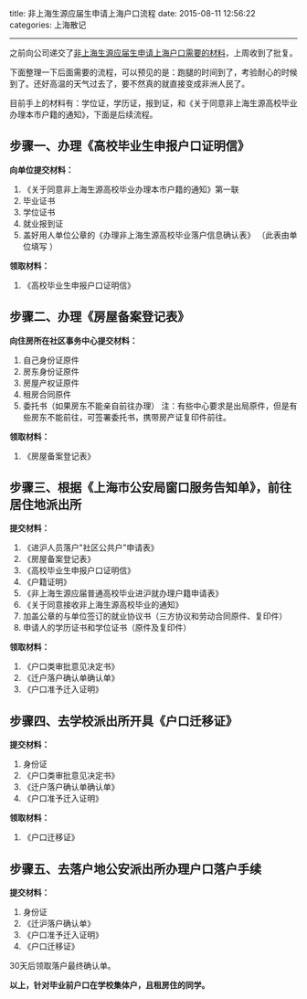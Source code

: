 title: 非上海生源应届生申请上海户口流程
date: 2015-08-11 12:56:22
categories: 上海散记

---

之前向公司递交了[非上海生源应届生申请上海户口需要的材料][1]，上周收到了批复。

<!--more-->

下面整理一下后面需要的流程，可以预见的是：跑腿的时间到了，考验耐心的时候到了。还好高温的天气过去了，要不然真的就直接变成非洲人民了。

目前手上的材料有：学位证，学历证，报到证，和《关于同意非上海生源高校毕业办理本市户籍的通知》，下面是后续流程。

## 步骤一、办理《高校毕业生申报户口证明信》 

**向单位提交材料：**

1. 《关于同意非上海生源高校毕业办理本市户籍的通知》第一联 
2. 毕业证书
3. 学位证书
4. 就业报到证 
5. 盖好用人单位公章的《办理非上海生源高校毕业落户信息确认表》 （此表由单位填写 ）

**领取材料：**

1. 《高校毕业生申报户口证明信》 

## 步骤二、办理《房屋备案登记表》

**向住房所在社区事务中心提交材料：**


1. 自己身份证原件
2. 房东身份证原件
3. 房屋产权证原件
4. 租房合同原件
5. 委托书（如果房东不能亲自前往办理）
注：有些中心要求是出局原件，但是有些房东不能前往，可签署委托书，携带房产证复印件前往。

**领取材料：**

1. 《房屋备案登记表》

## 步骤三、根据《上海市公安局窗口服务告知单》，前往居住地派出所

**提交材料：**

1. 《进沪人员落户"社区公共户"申请表》
2. 《房屋备案登记表》
3. 《高校毕业生申报户口证明信》
4. 《户籍证明》 
5. 《非上海生源应届普通高校毕业进沪就办理户籍申请表》 
6. 《关于同意接收非上海生源高校毕业的通知》   
7. 加盖公章的与单位签订的就业协议书（三方协议和劳动合同原件、复印件）
8. 申请人的学历证书和学位证书（原件及复印件）

**领取材料：**

1. 《户口类审批意见决定书》
2. 《迁户落户确认单确认单》
3. 《户口准予迁入证明》

## 步骤四、去学校派出所开具《户口迁移证》

**提交材料：**

1. 身份证
2. 《户口类审批意见决定书》
3. 《迁户落户确认单确认单》
4. 《户口准予迁入证明》

**领取材料：**

1. 《户口迁移证》


## 步骤五、去落户地公安派出所办理户口落户手续

**提交材料：**

1. 身份证
2. 《迁沪落户确认单》 
3. 《户口准予迁入证明》
4. 《户口迁移证》

30天后领取落户最终确认单。

**以上，针对毕业前户口在学校集体户，且租房住的同学。**


[1]: http://drunkevil.com/2015/05/02/shanghai-hukou-1/